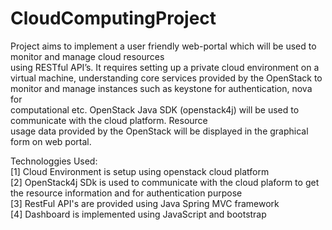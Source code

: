 # CloudComputingProject
Project aims to implement a user friendly web-portal which will be used to monitor and manage cloud resources  
using RESTful API’s. It requires setting up a private cloud environment on a virtual machine, understanding core 
services provided by the OpenStack to monitor and manage instances such as keystone for authentication, nova for  
computational etc. OpenStack Java SDK (openstack4j) will be used to communicate with the cloud platform. Resource  
usage data provided by the OpenStack will be displayed in the graphical form on web portal.

Technologgies Used:                                                                                                                       
[1] Cloud Environment is setup using openstack cloud platform                                                                           
[2] OpenStack4j SDk is used to communicate with the cloud plaform to get the resource information and for authentication 
    purpose           
[3] RestFul API's are provided using Java Spring MVC framework                                                                             
[4] Dashboard is implemented using JavaScript and bootstrap     



